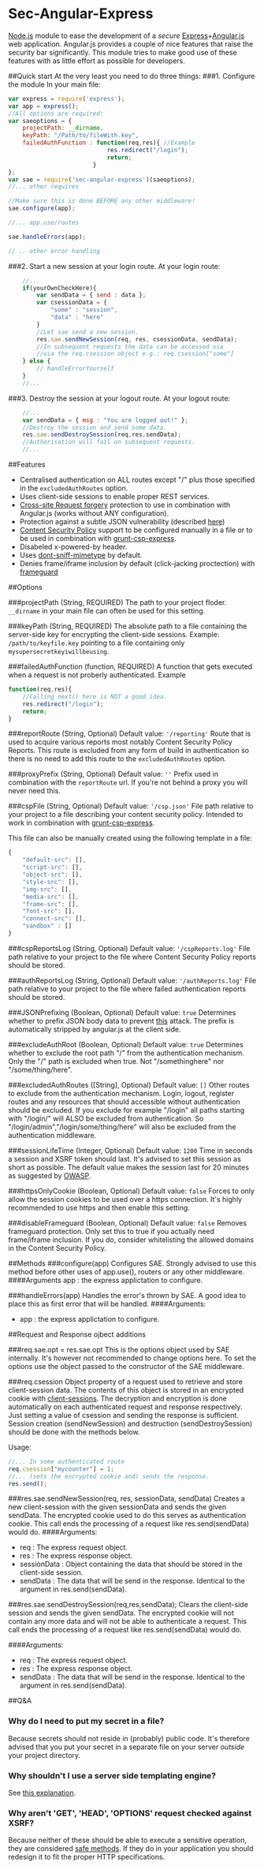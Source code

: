 # Sec-Angular-Express

[Node.js](https://nodejs.org) module to ease the development of a *secure* [Express](http://expressjs.com/)+[Angular.js](https://angularjs.org/) web application. Angular.js provides a couple of nice features that raise the security bar significantly. This module tries to make good use of these features with as little effort as possible for developers.

##Quick start
At the very least you need to do three things:
###1. Configure the module
In your main file:
```JavaScript
var express = require('express');
var app = express();
//All options are required:
var saeoptions = {
	projectPath: __dirname,
	keyPath: "/Path/to/fileWith.key",
	failedAuthFunction : function(req,res){ //Example
							res.redirect("/login");
							return; 
						}
};
var sae = require('sec-angular-express')(saeoptions);
//... other requires

//Make sure this is done BEFORE any other middleware!
sae.configure(app);

//... app.use/routes

sae.handleErrors(app);

// .. other error handling
```

###2. Start a new session at your login route.
At your login route:
```Javascript
	//...
	if(yourOwnCheckHere){
		var sendData = { send : data };
		var csessionData = { 
			"some" : "session",
			"data" : "here"
		}
		//Let sae send a new session.
		res.sae.sendNewSession(req, res, csessionData, sendData); 
		//In subsequent requests the data can be accessed via
		//via the req.csession object e.g.: req.csession["some"]
	} else {
		// handleErrorYourself
	}
	//...
```
###3. Destroy the session at your logout route.
At your logout route: 
```Javascript
	//...
	var sendData = { msg : "You are logged out!" };
	//Destroy the session and send some data.
	res.sae.sendDestroySession(req,res,sendData);
	//Authorisation will fail on subsequent requests.
	//...
```

##Features
- Centralised authentication on ALL routes except "/" plus those specified in the `excludedAuthRoutes` option.
- Uses client-side sessions to enable proper REST services. 
- [Cross-site Request forgery](https://en.wikipedia.org/wiki/Cross-site_request_forgery) protection to use in combination with Angular.js (works without ANY configuration). 
- Protection against a subtle JSON vulnerability (described [here](http://haacked.com/archive/2008/11/20/anatomy-of-a-subtle-json-vulnerability.aspx/))
- [Content Security Policy](https://en.wikipedia.org/wiki/Content_Security_Policy) support to be configured manually in a file or to be used in combination with [grunt-csp-express](https://www.npmjs.com/package/grunt-csp-express).
- Disabeled x-powered-by header.
- Uses [dont-sniff-mimetype](https://github.com/helmetjs/dont-sniff-mimetype) by default.
- Denies frame/iframe inclusion by default (click-jacking proctection) with [frameguard](https://github.com/helmetjs/frameguard)

##Options

###projectPath (String, REQUIRED)
The path to your project floder. `__dirname` in your main file can often be used for this setting.

###keyPath (String, REQUIRED)
The absolute path to a file containing the server-side key for encrypting the client-side sessions.
Example: `/path/to/keyfile.key` pointing to a file containing only `mysupersecretkeyiwillbeusing`.

###failedAuthFunction (function, REQUIRED)
A function that gets executed when a request is not proberly authenticated. 
Example
```JavaScript
function(req,res){
	//Calling next() here is NOT a good idea.
	res.redirect("/login");
	return; 
}
```

###reportRoute (String, Optional)
Default value: `'/reporting'`
Route that is used to acquire various reports most notably Content Security Policy Reports.
This route is excluded from any form of build in authentication so there is no need to add this route to the `excludedAuthRoutes` option.

###proxyPrefix (String, Optional)
Default value: `''`
Prefix used in combination with the `reportRoute` url. 
If you're not behind a proxy you will never need this.

###cspFile (String, Optional)
Default value: `'/csp.json'`
File path relative to your project to a file describing your content security policy.
Intended to work in combination with [grunt-csp-express](https://www.npmjs.com/package/grunt-csp-express).

This file can also be manually created using the following template in a file:
```JavaScript
{
    "default-src": [],
    "script-src": [],
    "object-src": [],
    "style-src": [],
    "img-src": [],
    "media-src": [],
    "frame-src": [],
    "font-src": [],
    "connect-src": [],
	"sandbox" : []
}
```

###cspReportsLog (String, Optional)
Default value: `'/cspReports.log'`
File path relative to your project to the file where Content Security Policy reports should be stored.

###authReportsLog (String, Optional)
Default value: `'/authReports.log'`
File path relative to your project to the file where failed authentication reports should be stored.

###JSONPrefixing (Boolean, Optional)
Default value: `true`
Determines whether to prefix JSON body data to prevent [this](http://haacked.com/archive/2008/11/20/anatomy-of-a-subtle-json-vulnerability.aspx/) attack. The prefix is automatically stripped by angular.js at the client side.

###excludeAuthRoot (Boolean, Optional)
Default value: `true`
Determines whether to exclude the root path "/" from the authentication mechanism.
Only the "/" path is excluded when true. Not "/somethinghere" nor "/some/thing/here".

###excludedAuthRoutes ([String], Optional)
Default value: `[]`
Other routes to exclude from the authentication mechanism. Login, logout, register routes and any resources that should accessible without authentication should be excluded.
If you exclude for example "/login" all paths starting with "/login/" will ALSO be excluded from authentication. So "/login/admin","/login/some/thing/here" will also be excluded from the authentication middleware. 

###sessionLifeTime (Integer, Optional)
Default value: `1200`
Time in seconds a session and XSRF token should last. It's advised to set this session as short as possible. The default value makes the session last for 20 minutes as suggested by [OWASP](https://www.owasp.org/index.php/Session_Management#How_to_protect_yourself_4).

###httpsOnlyCookie (Boolean, Optional)
Default value: `false`
Forces to only allow the session cookies to be used over a https connection.
It's highly recommended to use https and then enable this setting.

###disableFrameguard (Boolean, Optional)
Default value: `false`
Removes frameguard protection. Only set this to true if you actually need frame/iframe inclusion.
If you do, consider whitelisting the allowed domains in the Content Security Policy.

##Methods
###configure(app)
Configures SAE. Strongly advised to use this method before other uses of app.use(), routers or any other middleware.
####Arguments
app : the express applictation to configure.

###handleErrors(app)
Handles the error's thrown by SAE. A good idea to place this as first error that will be handled.
####Arguments:
- app : the express applictation to configure.

##Request and Response ojbect additions

###req.sae.opt = res.sae.opt
This is the options object used by SAE internally. It's however not recommended to change options here. To set the options use the object passed to the constructor of the SAE middleware.

###req.csession
Object property of a request used to retrieve and store client-session data. The contents of this object is stored in an encrypted cookie with [client-sessions](https://www.npmjs.com/package/client-sessions). The decryption and encryption is done automatically on each authenticated request and response respectively. Just setting a value of csession and sending the response is sufficient. Session creation (sendNewSession) and destruction (sendDestroySession) should be done with the methods below.

Usage:
```JavaScript
//... In some authenticated route
req.csession["mycounter"] = 1;
//... (sets the encrypted cookie and) sends the response. 
res.send();
```

###res.sae.sendNewSession(req, res, sessionData, sendData)
Creates a new client-session with the given sessionData and sends the given sendData. The encrypted cookie used to do this serves as authentication cookie. This call ends the processing of a request like res.send(sendData) would do.
####Arguments:
- req : The express request object.
- res : The express response object.
- sessionData : Object containing the data that should be stored in the client-side session.
- sendData : The data that will be send in the response. Identical to the argument in res.send(sendData).

###res.sae.sendDestroySession(req,res,sendData);
Clears the client-side session and sends the given sendData. The encrypted cookie will not contain any more data and will not be able to authenticate a request. This call ends the processing of a request like res.send(sendData) would do.

####Arguments:
- req : The express request object.
- res : The express response object.
- sendData : The data that will be send in the response. Identical to the argument in res.send(sendData).

##Q&A

### Why do I need to put my secret in a file?
Because secrets should not reside in (probably) public code. It's therefore advised that you put your secret in a separate file on your server _outside_ your project directory.

### Why shouldn't I use a server side templating engine?
See [this explanation](https://docs.angularjs.org/guide/security#mixing-client-side-and-server-side-templates).

### Why aren't 'GET', 'HEAD', 'OPTIONS' request checked against XSRF?
Because neither of these should be able to execute a sensitive operation, they are considered [safe methods](http://www.w3.org/Protocols/rfc2616/rfc2616-sec9.html#sec9.1.1). If they do in your application you should redesign it to fit the proper HTTP specifications.
